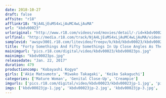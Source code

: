 ```yaml
---
date: 2018-10-27
draft: false
affsite: "r18"
afflinkr18: "NjA4LjEuMS4xLjAuMC4wLjAuMA"
url: "kbdv00023"
urloriginal: "http://www.r18.com/videos/vod/movies/detail/-/id=kbdv00023"
urlfinal: "http://media.r18.com/track/NjA4LjEuMS4xLjAuMC4wLjAuMA/videos/vod/movies/detail/-/id=kbdv00023"
samplevid: "awspv3001.r18.com/litevideo/freepv/k/kbd/kbdv00023/kbdv00023_dmb_w.mp4"
title: "Forty Somethings And Fifty Somethings In Up Close Angles As They Fuck A Special Feature Lots Of Creampie Sex! 30 Ladies/8 Hours"
mainimgurl: "pics.r18.com/digital/video/kbdv00023/kbdv00023ps.jpg"
mainimgs: "kbdv00023ps.jpg"
releasedate: "Jan. 22, 2017"
duration: 479
productioncomp: "Kobayashi Kogyo"
girls: ['Akie Matsumoto', 'Miwako Takagaki', 'Keiko Sakaguchi']
categories: ['Mature Woman', 'Genital Close-Up', 'Creampie']
imgurls: ['pics.r18.com/digital/video/kbdv00023/kbdv00023jp-1.jpg', 'pics.r18.com/digital/video/kbdv00023/kbdv00023jp-2.jpg', 'pics.r18.com/digital/video/kbdv00023/kbdv00023jp-3.jpg', 'pics.r18.com/digital/video/kbdv00023/kbdv00023jp-4.jpg', 'pics.r18.com/digital/video/kbdv00023/kbdv00023jp-5.jpg', 'pics.r18.com/digital/video/kbdv00023/kbdv00023jp-6.jpg', 'pics.r18.com/digital/video/kbdv00023/kbdv00023jp-7.jpg', 'pics.r18.com/digital/video/kbdv00023/kbdv00023jp-8.jpg', 'pics.r18.com/digital/video/kbdv00023/kbdv00023jp-9.jpg', 'pics.r18.com/digital/video/kbdv00023/kbdv00023jp-10.jpg', 'pics.r18.com/digital/video/kbdv00023/kbdv00023jp-11.jpg', 'pics.r18.com/digital/video/kbdv00023/kbdv00023jp-12.jpg', 'pics.r18.com/digital/video/kbdv00023/kbdv00023jp-13.jpg', 'pics.r18.com/digital/video/kbdv00023/kbdv00023jp-14.jpg', 'pics.r18.com/digital/video/kbdv00023/kbdv00023jp-15.jpg', 'pics.r18.com/digital/video/kbdv00023/kbdv00023jp-16.jpg', 'pics.r18.com/digital/video/kbdv00023/kbdv00023jp-17.jpg', 'pics.r18.com/digital/video/kbdv00023/kbdv00023jp-18.jpg', 'pics.r18.com/digital/video/kbdv00023/kbdv00023jp-19.jpg', 'pics.r18.com/digital/video/kbdv00023/kbdv00023jp-20.jpg']
imgs: ['kbdv00023jp-1.jpg', 'kbdv00023jp-2.jpg', 'kbdv00023jp-3.jpg', 'kbdv00023jp-4.jpg', 'kbdv00023jp-5.jpg', 'kbdv00023jp-6.jpg', 'kbdv00023jp-7.jpg', 'kbdv00023jp-8.jpg', 'kbdv00023jp-9.jpg', 'kbdv00023jp-10.jpg', 'kbdv00023jp-11.jpg', 'kbdv00023jp-12.jpg', 'kbdv00023jp-13.jpg', 'kbdv00023jp-14.jpg', 'kbdv00023jp-15.jpg', 'kbdv00023jp-16.jpg', 'kbdv00023jp-17.jpg', 'kbdv00023jp-18.jpg', 'kbdv00023jp-19.jpg', 'kbdv00023jp-20.jpg']
---
```


